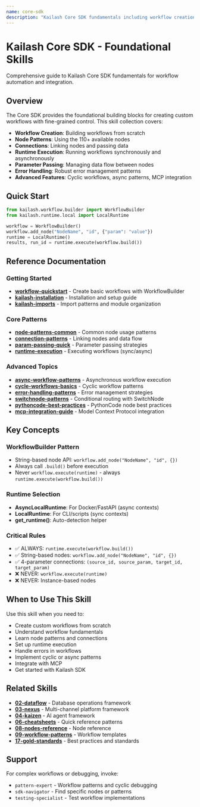 ```yaml
---
name: core-sdk
description: "Kailash Core SDK fundamentals including workflow creation, node patterns, connections, runtime execution, parameter passing, error handling, cyclic workflows, async patterns, MCP integration, and installation. Use when asking about 'workflow basics', 'core sdk', 'create workflow', 'workflow builder', 'node patterns', 'connections', 'runtime', 'parameters', 'imports', 'installation', 'getting started', 'workflow execution', 'async workflows', 'error handling', 'cyclic workflows', 'PythonCode node', 'SwitchNode', or 'MCP integration'."
---
```


# Kailash Core SDK - Foundational Skills

Comprehensive guide to Kailash Core SDK fundamentals for workflow automation and integration.

## Overview

The Core SDK provides the foundational building blocks for creating custom workflows with fine-grained control. This skill collection covers:

- **Workflow Creation**: Building workflows from scratch
- **Node Patterns**: Using the 110+ available nodes
- **Connections**: Linking nodes and passing data
- **Runtime Execution**: Running workflows synchronously and asynchronously
- **Parameter Passing**: Managing data flow between nodes
- **Error Handling**: Robust error management patterns
- **Advanced Features**: Cyclic workflows, async patterns, MCP integration

## Quick Start

```python
from kailash.workflow.builder import WorkflowBuilder
from kailash.runtime.local import LocalRuntime

workflow = WorkflowBuilder()
workflow.add_node("NodeName", "id", {"param": "value"})
runtime = LocalRuntime()
results, run_id = runtime.execute(workflow.build())
```

## Reference Documentation

### Getting Started
- **[workflow-quickstart](workflow-quickstart.md)** - Create basic workflows with WorkflowBuilder
- **[kailash-installation](kailash-installation.md)** - Installation and setup guide
- **[kailash-imports](kailash-imports.md)** - Import patterns and module organization

### Core Patterns
- **[node-patterns-common](node-patterns-common.md)** - Common node usage patterns
- **[connection-patterns](connection-patterns.md)** - Linking nodes and data flow
- **[param-passing-quick](param-passing-quick.md)** - Parameter passing strategies
- **[runtime-execution](runtime-execution.md)** - Executing workflows (sync/async)

### Advanced Topics
- **[async-workflow-patterns](async-workflow-patterns.md)** - Asynchronous workflow execution
- **[cycle-workflows-basics](cycle-workflows-basics.md)** - Cyclic workflow patterns
- **[error-handling-patterns](error-handling-patterns.md)** - Error management strategies
- **[switchnode-patterns](switchnode-patterns.md)** - Conditional routing with SwitchNode
- **[pythoncode-best-practices](pythoncode-best-practices.md)** - PythonCode node best practices
- **[mcp-integration-guide](mcp-integration-guide.md)** - Model Context Protocol integration

## Key Concepts

### WorkflowBuilder Pattern
- String-based node API: `workflow.add_node("NodeName", "id", {})`
- Always call `.build()` before execution
- Never `workflow.execute(runtime)` - always `runtime.execute(workflow.build())`

### Runtime Selection
- **AsyncLocalRuntime**: For Docker/FastAPI (async contexts)
- **LocalRuntime**: For CLI/scripts (sync contexts)
- **get_runtime()**: Auto-detection helper

### Critical Rules
- ✅ ALWAYS: `runtime.execute(workflow.build())`
- ✅ String-based nodes: `workflow.add_node("NodeName", "id", {})`
- ✅ 4-parameter connections: `(source_id, source_param, target_id, target_param)`
- ❌ NEVER: `workflow.execute(runtime)`
- ❌ NEVER: Instance-based nodes

## When to Use This Skill

Use this skill when you need to:
- Create custom workflows from scratch
- Understand workflow fundamentals
- Learn node patterns and connections
- Set up runtime execution
- Handle errors in workflows
- Implement cyclic or async patterns
- Integrate with MCP
- Get started with Kailash SDK

## Related Skills

- **[02-dataflow](../02-dataflow/SKILL.md)** - Database operations framework
- **[03-nexus](../03-nexus/SKILL.md)** - Multi-channel platform framework
- **[04-kaizen](../04-kaizen/SKILL.md)** - AI agent framework
- **[06-cheatsheets](../06-cheatsheets/SKILL.md)** - Quick reference patterns
- **[08-nodes-reference](../08-nodes-reference/SKILL.md)** - Node reference
- **[09-workflow-patterns](../09-workflow-patterns/SKILL.md)** - Workflow templates
- **[17-gold-standards](../17-gold-standards/SKILL.md)** - Best practices and standards

## Support

For complex workflows or debugging, invoke:
- `pattern-expert` - Workflow patterns and cyclic debugging
- `sdk-navigator` - Find specific nodes or patterns
- `testing-specialist` - Test workflow implementations
